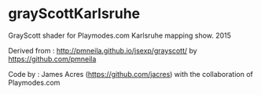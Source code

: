 # grayScottKarlsruhe

GrayScott shader for Playmodes.com Karlsruhe mapping show. 2015

Derived from : http://pmneila.github.io/jsexp/grayscott/
by https://github.com/pmneila

Code by : James Acres (https://github.com/jacres) with the collaboration of Playmodes.com
